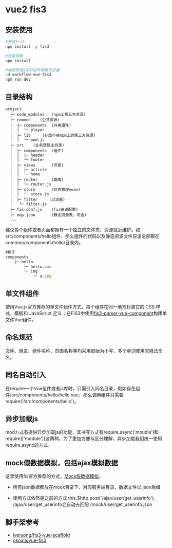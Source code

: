 # vue2 fis3


## 安装使用

```bash
#安装fis3
npm install -g fis3

#安装依赖
npm install

#编译预览&实时监听刷新浏览器
cd workflow-vue-fis3
npm run dev

```

## 目录结构

```
project
  ├─ node_modules   (npm上第三方资源)  
  ├─ common    (公共资源)
  │  ├─ components  (共用组件)
  │  │  └─ player
  │  ├─ lib     (存放不在npm上的第三方资源)
  │  │  └─ mod.js
  ├─ src    (业务逻辑主目录)
  │  ├─ components  (组件)
  │  │  ├─ header
  │  │  └─ footer
  │  ├─ views       (页面)
  │  │  ├─ article
  │  │  └─ home
  │  ├─ router      (路由)
  │  │  └─ router.js
  │  ├─ store       (状态管理vuex)
  │  │  └─ store.js
  │  ├─ filter     (过滤器)
  │   └─ filter.js
  ├─ fis-conf.js    (fis编译配置)
  ├─ map.json       (静态资源表，可选)
  ...
```
建议每个组件或者页面都拥有一个独立的文件夹，资源就近维护。如src/components/hello组件，那么组件的代码以及静态资源文件应该全部都在common/components/hello/目录内。
```javascript
#例子
components
    ├─ hello
        ├─ hello.vue
        └─ img
            └─ a.jpg
```

## 单文件组件

使用Vue.js官方推荐的单文件组件方式，每个组件在同一地方封装它的 CSS 样式，模板和 JavaScript 定义；在FIS3中使用[fis3-parser-vue-component](https://github.com/ccqgithub/fis3-parser-vue-component)构建单文件Vue组件。

## 命名规范

文件、目录、组件名称、页面名称等均采用起始为小写，多个单词使用驼峰法命名。


## 同名自动引入

在require一个Vue组件或者js库时，只需引入同名目录，假如存在组件/src/components/hello/hello.vue，那么调用组件只需要require('/src/components/hello')。

## 异步加载js

mod方式有提供异步加载js的功能，其书写方式有require.async('moudle')和require(['module'])这两种。为了更加方便与区分理解，异步加载我们统一使用require.async的方式。

## mock假数据模拟，包括ajax模拟数据

  这里使用fis官方推荐的方式，[Mock假数据模拟](http://fis.baidu.com/fis3/docs/node-mock.html)。

  * 所有json数据都放在mock目录下，对应服务端目录，数据文件以.json后缀

  * 使用方式依然是之前的方式 this.$http.post('/ajax/user/get_userinfo'), /ajax/user/get_userinfo会自动去匹配 /mock/user/get_userinfo.json


## 脚手架参考
- [iversong/fis3-vue-scaffold](https://github.com/iversong/fis3-vue-scaffold)
- [okoala/vue-fis3](https://github.com/okoala/vue-fis3)
